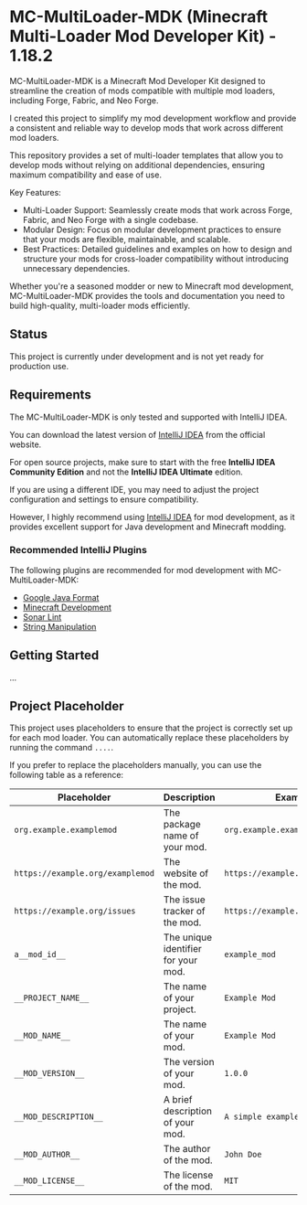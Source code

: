 # MC-MultiLoader-MDK (Minecraft Multi-Loader Mod Developer Kit) - 1.18.2

MC-MultiLoader-MDK is a Minecraft Mod Developer Kit designed to streamline the creation of mods
compatible with multiple mod loaders, including Forge, Fabric, and Neo Forge.

I created this project to simplify my mod development workflow and provide a consistent and
reliable way to develop mods that work across different mod loaders.

This repository provides a set of multi-loader templates that allow you to develop mods without
relying on additional dependencies, ensuring maximum compatibility and ease of use.

Key Features:

* Multi-Loader Support: Seamlessly create mods that work across Forge, Fabric, and Neo Forge with a
  single codebase.
* Modular Design: Focus on modular development practices to ensure that your mods are flexible,
  maintainable, and scalable.
* Best Practices: Detailed guidelines and examples on how to design and structure your mods for
  cross-loader compatibility without introducing unnecessary dependencies.

Whether you're a seasoned modder or new to Minecraft mod development, MC-MultiLoader-MDK provides
the tools and documentation you need to build high-quality, multi-loader mods efficiently.

## Status

This project is currently under development and is not yet ready for production use.

## Requirements

The MC-MultiLoader-MDK is only tested and supported with IntelliJ IDEA.

You can download the latest version of [IntelliJ IDEA][intellij-idea] from the official website.

For open source projects, make sure to start with the free **IntelliJ IDEA Community Edition** and
not the **IntelliJ IDEA Ultimate** edition.

If you are using a different IDE, you may need to adjust the project configuration and settings to
ensure compatibility.

However, I highly recommend using [IntelliJ IDEA][intellij-idea] for mod development, as it provides
excellent support for Java development and Minecraft modding.

### Recommended IntelliJ Plugins

The following plugins are recommended for mod development with MC-MultiLoader-MDK:

* [Google Java Format](https://plugins.jetbrains.com/plugin/8527-google-java-format)
* [Minecraft Development](https://plugins.jetbrains.com/plugin/8327-minecraft-development)
* [Sonar Lint](https://plugins.jetbrains.com/plugin/7973-sonarlint)
* [String Manipulation](https://plugins.jetbrains.com/plugin/2162-string-manipulation)

## Getting Started

...

## Project Placeholder

This project uses placeholders to ensure that the project is correctly set up for each mod loader.
You can automatically replace these placeholders by running the command `....`.

If you prefer to replace the placeholders manually, you can use the following table as a reference:

| Placeholder                      | Description                         | Example                          |
|----------------------------------|-------------------------------------|----------------------------------|
| `org.example.examplemod`         | The package name of your mod.       | `org.example.examplemod`         |
| `https://example.org/examplemod` | The website of the mod.             | `https://example.org/examplemod` |
| `https://example.org/issues`     | The issue tracker of the mod.       | `https://example.org/issues`     |
| `a__mod_id__`                    | The unique identifier for your mod. | `example_mod`                    |
| `__PROJECT_NAME__`               | The name of your project.           | `Example Mod`                    |
| `__MOD_NAME__`                   | The name of your mod.               | `Example Mod`                    |
| `__MOD_VERSION__`                | The version of your mod.            | `1.0.0`                          |
| `__MOD_DESCRIPTION__`            | A brief description of your mod.    | `A simple example mod`           |
| `__MOD_AUTHOR__`                 | The author of the mod.              | `John Doe`                       |
| `__MOD_LICENSE__`                | The license of the mod.             | `MIT`                            |

[intellij-idea]: https://www.jetbrains.com/idea/download/
